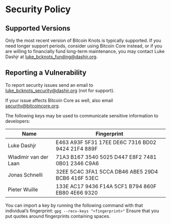 # Security Policy

## Supported Versions

Only the most recent version of Bitcoin Knots is typically supported.
If you need longer support periods, consider using Bitcoin Core instead, or
if you are willing to financially fund long-term maintenance, you may contact
Luke Dashjr at luke_bcknots_funding@dashjr.org.

## Reporting a Vulnerability

To report security issues send an email to luke_bcknots_security@dashjr.org (not for support).

If your issue affects Bitcoin Core as well, also email security@bitcoincore.org.

The following keys may be used to communicate sensitive information to developers:

| Name | Fingerprint |
|------|-------------|
| Luke Dashjr | E463 A93F 5F31 17EE DE6C 7316 BD02 9424 21F4 889F |
| Wladimir van der Laan | 71A3 B167 3540 5025 D447  E8F2 7481 0B01 2346 C9A6 |
| Jonas Schnelli | 32EE 5C4C 3FA1 5CCA DB46  ABE5 29D4 BCB6 416F 53EC |
| Pieter Wuille | 133E AC17 9436 F14A 5CF1  B794 860F EB80 4E66 9320 |

You can import a key by running the following command with that individual’s fingerprint: `gpg --recv-keys "<fingerprint>"` Ensure that you put quotes around fingerprints containing spaces.
